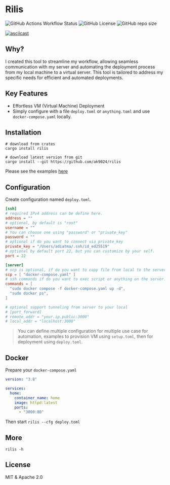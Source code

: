 # Rilis

![GitHub Actions Workflow Status](https://img.shields.io/github/actions/workflow/status/ak9024/rilis/ci.yml?style=for-the-badge) ![GitHub License](https://img.shields.io/github/license/ak9024/rilis?style=for-the-badge) ![GitHub repo size](https://img.shields.io/github/repo-size/ak9024/rilis?style=for-the-badge)

[![asciicast](https://asciinema.org/a/680727.svg)](https://asciinema.org/a/680727)

## Why?

I created this tool to streamline my workflow, allowing seamless communication with my server and automating the deployment process from my local machine to a virtual server. This tool is tailored to address my specific needs for efficient and automated deployments.

## Key Features

- Effortless VM (Virtual Machine) Deployment
- Simply configure with a file `deploy.toml` or `anything.toml` and use `docker-compose.yaml` locally.


## Installation

```shell
# download from crates
cargo install rilis

# download latest version from git
cargo install --git https://github.com/ak9024/rilis
```

Please see the examples [here](https://github.com/ak9024/examples-rilis)

## Configuration

Create configuration named `deploy.toml`.

```toml
[ssh]
# required IPv4 address can be define here.
address = ""
# optional, by default is "root"
username = ""
# You can choose one using "password" or "private_key"
password = ""
# optional if do you want to connect via private_key
private_key = "/Users/adiatma/.ssh/id_ed25519"
# optional by default port 22, but you can customize by your self.
port = 22

[server]
# scp is optional, if do you want to copy file from local to the server, can be define here.
scp = [ "docker-compose.yaml" ]
# ssh commands if do you want to exec script or anything on the server.
commands = [
  "sudo docker compose -f docker-compose.yaml up -d",
  "sudo docker ps",
]

# optional support tunneling from server to your local
# [port_forward]
# remote_addr = "your.ip.public:3000"
# local_addr = "localhost:3000"
```

> You can define multiple configuration for multiple use case for automation, examples to provision VM using `setup.toml`, then for deployment using `deploy.toml`.

## Docker

Prepare your `docker-compose.yaml`

```yaml
version: "3.8"

services:
  home:
    container_name: home
    image: httpd:latest
    ports:
      - "3000:80"
```

Then start `rilis --cfg deploy.toml`

## More

```shell
rilis -h
```

## License

MIT & Apache 2.0

